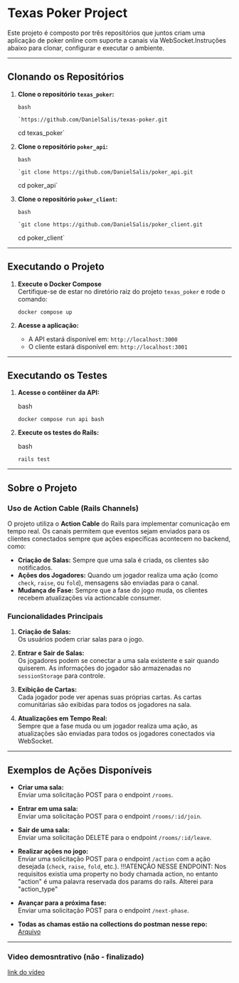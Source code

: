 # Texas Poker Project

Este projeto é composto por três repositórios que juntos criam uma aplicação de poker online com suporte a canais via WebSocket.Instruções abaixo para clonar, configurar e executar o ambiente.

---

## Clonando os Repositórios

1.  **Clone o repositório `texas_poker`:**

        bash

        `https://github.com/DanielSalis/texas-poker.git

    cd texas_poker`

2.  **Clone o repositório `poker_api`:**

        bash

        `git clone https://github.com/DanielSalis/poker_api.git

    cd poker_api`

3.  **Clone o repositório `poker_client`:**

        bash

        `git clone https://github.com/DanielSalis/poker_client.git

    cd poker_client`

---

## Executando o Projeto

1.  **Execute o Docker Compose**\
    Certifique-se de estar no diretório raiz do projeto `texas_poker` e rode o comando:

    `docker compose up`

2.  **Acesse a aplicação:**

    - A API estará disponível em: `http://localhost:3000`
    - O cliente estará disponível em: `http://localhost:3001`

---

## Executando os Testes

1.  **Acesse o contêiner da API:**

    bash

    `docker compose run api bash`

2.  **Execute os testes do Rails:**

    bash

    `rails test`

---

## Sobre o Projeto

### Uso de Action Cable (Rails Channels)

O projeto utiliza o **Action Cable** do Rails para implementar comunicação em tempo real. Os canais permitem que eventos sejam enviados para os clientes conectados sempre que ações específicas acontecem no backend, como:

- **Criação de Salas:** Sempre que uma sala é criada, os clientes são notificados.
- **Ações dos Jogadores:** Quando um jogador realiza uma ação (como `check`, `raise`, ou `fold`), mensagens são enviadas para o canal.
- **Mudança de Fase:** Sempre que a fase do jogo muda, os clientes recebem atualizações via actioncable consumer.

### Funcionalidades Principais

1.  **Criação de Salas:**\
    Os usuários podem criar salas para o jogo.

2.  **Entrar e Sair de Salas:**\
    Os jogadores podem se conectar a uma sala existente e sair quando quiserem. As informações do jogador são armazenadas no `sessionStorage` para controle.

3.  **Exibição de Cartas:**\
    Cada jogador pode ver apenas suas próprias cartas. As cartas comunitárias são exibidas para todos os jogadores na sala.

4.  **Atualizações em Tempo Real:**\
    Sempre que a fase muda ou um jogador realiza uma ação, as atualizações são enviadas para todos os jogadores conectados via WebSocket.

---

## Exemplos de Ações Disponíveis

- **Criar uma sala:**\
  Enviar uma solicitação POST para o endpoint `/rooms`.

- **Entrar em uma sala:**\
  Enviar uma solicitação POST para o endpoint `/rooms/:id/join`.

- **Sair de uma sala:**\
  Enviar uma solicitação DELETE para o endpoint `/rooms/:id/leave`.

- **Realizar ações no jogo:**\
  Enviar uma solicitação POST para o endpoint `/action` com a ação desejada (`check`, `raise`, `fold`, etc.).
  !!!ATENÇÃO NESSE ENDPOINT: Nos requisitos existia uma property no body chamada action, no entanto "action" é uma palavra reservada dos params do rails. Alterei para "action_type"

- **Avançar para a próxima fase:**\
  Enviar uma solicitação POST para o endpoint `/next-phase`.

- **Todas as chamas estão na collections do postman nesse repo:**\
  [Arquivo](/texas-poker.postman_collection.json)

---

### Video demosntrativo (não - finalizado)

[link do vídeo](https://www.youtube.com/watch?v=GGe7QpPBFZ4)
